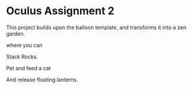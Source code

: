 # Oculus Assignment 2

This project builds upon the balloon template, and transforms it into a zen garden. 

where you can

Stack Rocks. 

Pet and feed a cat

And release floating lanterns. 